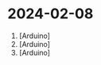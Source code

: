 # 2024-02-08

1. [](https://github.comundefined "") [Arduino]
2. [](https://github.comundefined "Amo + Arduino = Arduimo") [Arduino]
3. [](https://github.comundefined "Arduino OSC Moodlamp") [Arduino]
